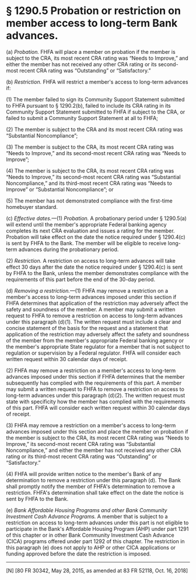 # § 1290.5   Probation or restriction on member access to long-term Bank advances.

(a) *Probation.* FHFA will place a member on probation if the member is subject to the CRA, its most recent CRA rating was “Needs to Improve,” and either the member has not received any other CRA rating or its second-most recent CRA rating was “Outstanding” or “Satisfactory.”


(b) *Restriction.* FHFA will restrict a member's access to long-term advances if:


(1) The member failed to sign its Community Support Statement submitted to FHFA pursuant to § 1290.2(b), failed to include its CRA rating in its Community Support Statement submitted to FHFA if subject to the CRA, or failed to submit a Community Support Statement at all to FHFA;


(2) The member is subject to the CRA and its most recent CRA rating was “Substantial Noncompliance”;


(3) The member is subject to the CRA, its most recent CRA rating was “Needs to Improve,” and its second-most recent CRA rating was “Needs to Improve”;


(4) The member is subject to the CRA, its most recent CRA rating was “Needs to Improve,” its second-most recent CRA rating was “Substantial Noncompliance,” and its third-most recent CRA rating was “Needs to Improve” or “Substantial Noncompliance”; or


(5) The member has not demonstrated compliance with the first-time homebuyer standard.


(c) *Effective dates.*—(1) *Probation.* A probationary period under § 1290.5(a) will extend until the member's appropriate Federal banking agency completes its next CRA evaluation and issues a rating for the member. Probation will take effect on the date the notice required under § 1290.4(c) is sent by FHFA to the Bank. The member will be eligible to receive long-term advances during the probationary period.


(2) *Restriction.* A restriction on access to long-term advances will take effect 30 days after the date the notice required under § 1290.4(c) is sent by FHFA to the Bank, unless the member demonstrates compliance with the requirements of this part before the end of the 30-day period.


(d) *Removing a restriction.*—(1) FHFA may remove a restriction on a member's access to long-term advances imposed under this section if FHFA determines that application of the restriction may adversely affect the safety and soundness of the member. A member may submit a written request to FHFA to remove a restriction on access to long-term advances under this paragraph (d)(1). The written request must include a clear and concise statement of the basis for the request and a statement that application of the restriction may adversely affect the safety and soundness of the member from the member's appropriate Federal banking agency or the member's appropriate State regulator for a member that is not subject to regulation or supervision by a Federal regulator. FHFA will consider each written request within 30 calendar days of receipt.


(2) FHFA may remove a restriction on a member's access to long-term advances imposed under this section if FHFA determines that the member subsequently has complied with the requirements of this part. A member may submit a written request to FHFA to remove a restriction on access to long-term advances under this paragraph (d)(2). The written request must state with specificity how the member has complied with the requirements of this part. FHFA will consider each written request within 30 calendar days of receipt.


(3) FHFA may remove a restriction on a member's access to long-term advances imposed under this section and place the member on probation if the member is subject to the CRA, its most recent CRA rating was “Needs to Improve,” its second-most recent CRA rating was “Substantial Noncompliance,” and either the member has not received any other CRA rating or its third-most recent CRA rating was “Outstanding” or “Satisfactory.”


(4) FHFA will provide written notice to the member's Bank of any determination to remove a restriction under this paragraph (d). The Bank shall promptly notify the member of FHFA's determination to remove a restriction. FHFA's determination shall take effect on the date the notice is sent by FHFA to the Bank.


(e) *Bank Affordable Housing Programs and other Bank Community Investment Cash Advance Programs.* A member that is subject to a restriction on access to long-term advances under this part is not eligible to participate in the Bank's Affordable Housing Program (AHP) under part 1291 of this chapter or in other Bank Community Investment Cash Advance (CICA) programs offered under part 1292 of this chapter. The restriction in this paragraph (e) does not apply to AHP or other CICA applications or funding approved before the date the restriction is imposed.



---

[N] [80 FR 30342, May 28, 2015, as amended at 83 FR 52118, Oct. 16, 2018]




